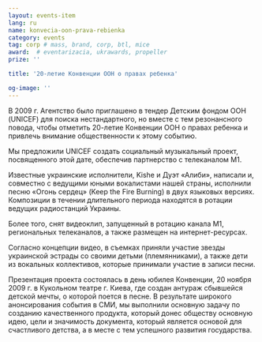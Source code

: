 ```yaml
---
layout: events-item
lang: ru
name: konvecia-oon-prava-rebienka
category: events
tag: corp # mass, brand, corp, btl, mice
award:  # eventarizacia, ukrawards, propeller
prize: ''

title: '20-летие Конвенции ООН о правах ребенка'

og-image: ''
---
```


В 2009 г. Агентство было приглашено в тендер Детским фондом ООН (UNICEF) для поиска нестандартного, но вместе с тем резонансного повода, чтобы отметить 20-летие Конвенции ООН о правах ребенка и привлечь внимание общественности к этому событию.
 
Мы предложили UNICEF создать социальный музыкальный проект, посвященного этой дате, обеспечив партнерство с телеканалом М1.

Известные украинские исполнители,  Kishe и Дуэт «Алиби», написали и, совместно с ведущими юными вокалистами нашей страны, исполнили песню «Огонь сердец» (Keep the Fire Burning) в двух языковых версиях. Композиции в течении длительного периода находятся в ротации ведущих радиостанций Украины.

Более того, снят видеоклип, запущенный в ротацию канала М1, региональных телеканалов, а также размещен на интернет-ресурсах.

Согласно концепции видео, в съемках приняли участие звезды украинской эстрады со своими детьми (племянниками), а также дети из вокальных коллективов, которые принимали участие в записи песни.
 
Презентация проекта состоялась в день юбилея Конвенции, 20 ноября 2009 г. в Кукольном театре г. Киева, где создан антураж сбывшейся детской мечты, о которой поется в песне.
В результате широкого анонсирования события в СМИ, мы выполнили основную задачу по созданию качественного продукта, который донес обществу основную идею, цели и значимость документа, который является основой для счастливого детства, а в месте с тем успешного развития государства.
